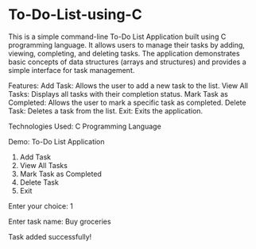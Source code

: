 # To-Do-List-using-C

This is a simple command-line To-Do List Application built using C programming language. It allows users to manage their tasks by adding, viewing, completing, and deleting tasks. The application demonstrates basic concepts of data structures (arrays and structures) and provides a simple interface for task management.

Features:
Add Task: Allows the user to add a new task to the list.
View All Tasks: Displays all tasks with their completion status.
Mark Task as Completed: Allows the user to mark a specific task as completed.
Delete Task: Deletes a task from the list.
Exit: Exits the application.


Technologies Used:
C Programming Language


Demo:
To-Do List Application
1. Add Task
2. View All Tasks
3. Mark Task as Completed
4. Delete Task
5. Exit

Enter your choice: 1

Enter task name: Buy groceries

Task added successfully!
